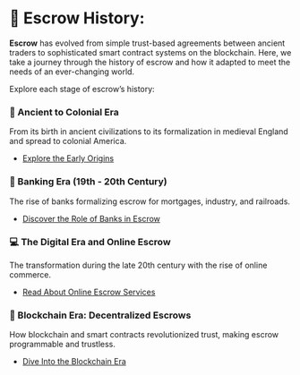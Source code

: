 # 📜 Escrow History:

**Escrow** has evolved from simple trust-based agreements between ancient traders to sophisticated smart contract systems on the blockchain. Here, we take a journey through the history of escrow and how it adapted to meet the needs of an ever-changing world.

Explore each stage of escrow’s history:

### **🗿 Ancient to Colonial Era**

From its birth in ancient civilizations to its formalization in medieval England and spread to colonial America.

* [Explore the Early Origins](./#ancient-to-colonial-era)

### **🏦 Banking Era (19th - 20th Century)**

The rise of banks formalizing escrow for mortgages, industry, and railroads.

* [Discover the Role of Banks in Escrow](./#banking-era-19th-20th-century)

### **💻 The Digital Era and Online Escrow**

The transformation during the late 20th century with the rise of online commerce.

* [Read About Online Escrow Services](./#the-digital-era-and-online-escrow)

### **🔗 Blockchain Era: Decentralized Escrows**

How blockchain and smart contracts revolutionized trust, making escrow programmable and trustless.

* [Dive Into the Blockchain Era](./#blockchain-era-decentralized-escrows)
